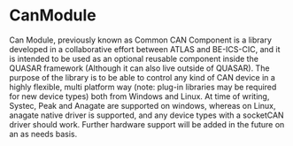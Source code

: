 # CanModule
Can Module, previously known as Common CAN Component is a library developed in a collaborative effort between ATLAS and BE-ICS-CIC, and it is intended to be used as an optional reusable component inside the QUASAR framework (Although it can also live outside of QUASAR). The purpose of the library is to be able to control any kind of CAN device in a highly flexible, multi platform way (note: plug-in libraries may be required for new device types) both from Windows and Linux. At time of writing, Systec, Peak and Anagate are supported on windows, whereas on Linux, anagate native driver is supported, and any device types with a socketCAN driver should work. Further hardware support will be added in the future on an as needs basis.
